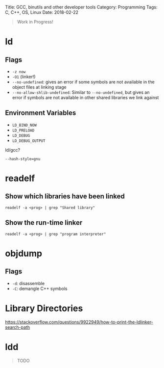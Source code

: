 Title: GCC, binutils and other developer tools
Category: Programming
Tags: C, C++, OS, Linux
Date: 2018-02-22

> Work in Progress!



# ld

## Flags

- `-z now`
- `-O1` (linker!)
- `--no-undefined`: gives an error if some symbols are not available in the object files at linking stage
- `--no-allow-shlib-undefined`: Similar to `--no-undefined`, but gives an error if symbols are not available in other shared libraries we link against

## Environment Variables

- `LD_BIND_NOW`
- `LD_PRELOAD`
- `LD_DEBUG`
- `LD_DEBUG_OUTPUT`


ld/gcc?

`--hash-style=gnu`

# readelf

## Show which libraries have been linked

`readelf -a <prog> | grep "Shared library"`

## Show the run-time linker

`readelf -a <prog> | grep "program interpreter"`

# objdump

## Flags

- `-d`: disassemble
- `-C`: demangle C++ symbols


# Library Directories

https://stackoverflow.com/questions/9922949/how-to-print-the-ldlinker-search-path


# ldd

> TODO
